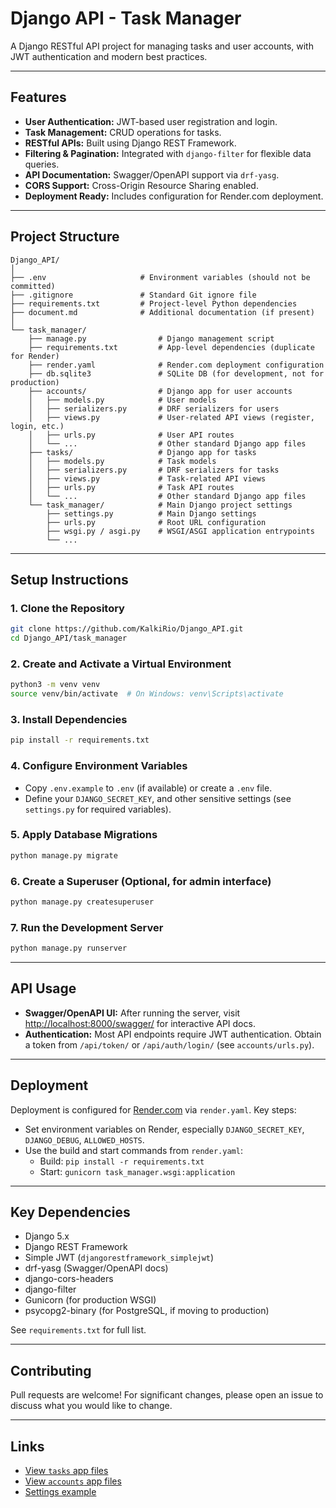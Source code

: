 # Django API - Task Manager

A Django RESTful API project for managing tasks and user accounts, with JWT authentication and modern best practices.

---

## Features

- **User Authentication:** JWT-based user registration and login.
- **Task Management:** CRUD operations for tasks.
- **RESTful APIs:** Built using Django REST Framework.
- **Filtering & Pagination:** Integrated with `django-filter` for flexible data queries.
- **API Documentation:** Swagger/OpenAPI support via `drf-yasg`.
- **CORS Support:** Cross-Origin Resource Sharing enabled.
- **Deployment Ready:** Includes configuration for Render.com deployment.

---

## Project Structure

```
Django_API/
│
├── .env                     # Environment variables (should not be committed)
├── .gitignore               # Standard Git ignore file
├── requirements.txt         # Project-level Python dependencies
├── document.md              # Additional documentation (if present)
│
└── task_manager/
    ├── manage.py                # Django management script
    ├── requirements.txt         # App-level dependencies (duplicate for Render)
    ├── render.yaml              # Render.com deployment configuration
    ├── db.sqlite3               # SQLite DB (for development, not for production)
    ├── accounts/                # Django app for user accounts
    │   ├── models.py            # User models
    │   ├── serializers.py       # DRF serializers for users
    │   ├── views.py             # User-related API views (register, login, etc.)
    │   ├── urls.py              # User API routes
    │   └── ...                  # Other standard Django app files
    ├── tasks/                   # Django app for tasks
    │   ├── models.py            # Task models
    │   ├── serializers.py       # DRF serializers for tasks
    │   ├── views.py             # Task-related API views
    │   ├── urls.py              # Task API routes
    │   └── ...                  # Other standard Django app files
    └── task_manager/            # Main Django project settings
        ├── settings.py          # Main Django settings
        ├── urls.py              # Root URL configuration
        ├── wsgi.py / asgi.py    # WSGI/ASGI application entrypoints
        └── ...
```

---

## Setup Instructions

### 1. Clone the Repository

```sh
git clone https://github.com/KalkiRio/Django_API.git
cd Django_API/task_manager
```

### 2. Create and Activate a Virtual Environment

```sh
python3 -m venv venv
source venv/bin/activate  # On Windows: venv\Scripts\activate
```

### 3. Install Dependencies

```sh
pip install -r requirements.txt
```

### 4. Configure Environment Variables

- Copy `.env.example` to `.env` (if available) or create a `.env` file.
- Define your `DJANGO_SECRET_KEY`, and other sensitive settings (see `settings.py` for required variables).

### 5. Apply Database Migrations

```sh
python manage.py migrate
```

### 6. Create a Superuser (Optional, for admin interface)

```sh
python manage.py createsuperuser
```

### 7. Run the Development Server

```sh
python manage.py runserver
```

---

## API Usage

- **Swagger/OpenAPI UI:** After running the server, visit [http://localhost:8000/swagger/](http://localhost:8000/swagger/) for interactive API docs.
- **Authentication:** Most API endpoints require JWT authentication. Obtain a token from `/api/token/` or `/api/auth/login/` (see `accounts/urls.py`).

---

## Deployment

Deployment is configured for [Render.com](https://render.com/) via `render.yaml`. Key steps:

- Set environment variables on Render, especially `DJANGO_SECRET_KEY`, `DJANGO_DEBUG`, `ALLOWED_HOSTS`.
- Use the build and start commands from `render.yaml`:
  - Build: `pip install -r requirements.txt`
  - Start: `gunicorn task_manager.wsgi:application`

---

## Key Dependencies

- Django 5.x
- Django REST Framework
- Simple JWT (`djangorestframework_simplejwt`)
- drf-yasg (Swagger/OpenAPI docs)
- django-cors-headers
- django-filter
- Gunicorn (for production WSGI)
- psycopg2-binary (for PostgreSQL, if moving to production)

See `requirements.txt` for full list.

---

## Contributing

Pull requests are welcome! For significant changes, please open an issue to discuss what you would like to change.

---

## Links

- [View `tasks` app files](https://github.com/KalkiRio/Django_API/tree/main/task_manager/tasks)
- [View `accounts` app files](https://github.com/KalkiRio/Django_API/tree/main/task_manager/accounts)
- [Settings example](https://github.com/KalkiRio/Django_API/blob/main/task_manager/task_manager/settings.py)
